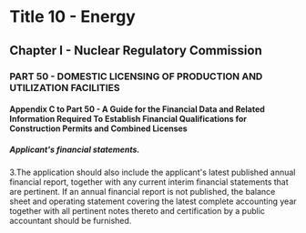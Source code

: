 
# Title 10 - Energy
## Chapter I - Nuclear Regulatory Commission
### PART 50 - DOMESTIC LICENSING OF PRODUCTION AND UTILIZATION FACILITIES
#### Appendix C to Part 50 - A Guide for the Financial Data and Related Information Required To Establish Financial Qualifications for Construction Permits and Combined Licenses
##### Applicant's financial statements.

3.The application should also include the applicant's latest published annual financial report, together with any current interim financial statements that are pertinent. If an annual financial report is not published, the balance sheet and operating statement covering the latest complete accounting year together with all pertinent notes thereto and certification by a public accountant should be furnished.
